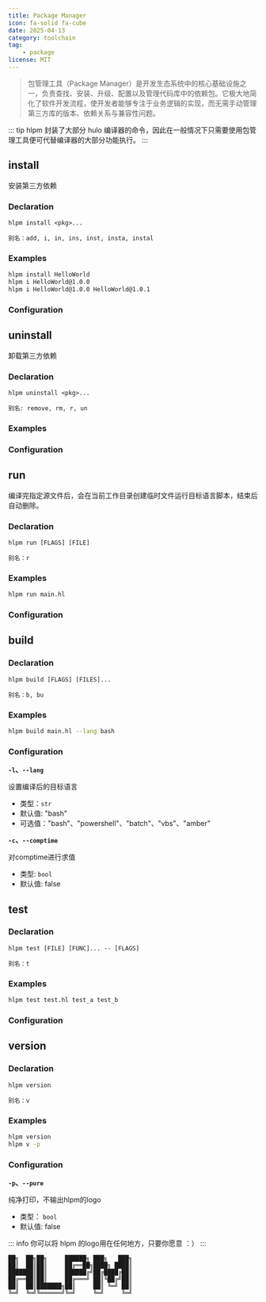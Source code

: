 ```yaml
---
title: Package Manager
icon: fa-solid fa-cube
date: 2025-04-13
category: toolchain
tag:
    - package
license: MIT
---
```


> 包管理工具（Package Manager）是开发生态系统中的核心基础设施之一，负责查找、安装、升级、配置以及管理代码库中的依赖包。它极大地简化了软件开发流程，使开发者能够专注于业务逻辑的实现，而无需手动管理第三方库的版本、依赖关系与兼容性问题。

::: tip
hlpm 封装了大部分 hulo 编译器的命令，因此在一般情况下只需要使用包管理工具便可代替编译器的大部分功能执行。
:::

## install

安装第三方依赖
### Declaration

``` :no-line-numbers
hlpm install <pkg>...

别名：add, i, in, ins, inst, insta, instal
```

### Examples

```sh
hlpm install HelloWorld
hlpm i HelloWorld@1.0.0
hlpm i HelloWorld@1.0.0 HelloWorld@1.0.1
```

### Configuration


## uninstall

卸载第三方依赖
### Declaration

``` :no-line-numbers
hlpm uninstall <pkg>...

别名: remove, rm, r, un
```

### Examples

### Configuration

## run

编译完指定源文件后，会在当前工作目录创建临时文件运行目标语言脚本，结束后自动删除。

### Declaration

``` :no-line-numbers
hlpm run [FLAGS] [FILE]

别名：r
```

### Examples

```sh
hlpm run main.hl
```

### Configuration

## build

### Declaration

``` :no-line-numbers
hlpm build [FLAGS] [FILES]...

别名：b, bu
```

### Examples

```sh
hlpm build main.hl --lang bash
```

### Configuration

**`-l`、`--lang`**

设置编译后的目标语言
* 类型：`str`
* 默认值: "bash"
* 可选值："bash"、"powershell"、"batch"、"vbs"、"amber"

**`-c`、`--comptime`**

对comptime进行求值
* 类型: `bool`
* 默认值: false

## test

### Declaration

``` :no-line-numbers
hlpm test [FILE] [FUNC]... -- [FLAGS]

别名：t
```

### Examples
```sh
hlpm test test.hl test_a test_b
```

### Configuration

## version

### Declaration

``` :no-line-numbers
hlpm version

别名：v
```

### Examples
```sh
hlpm version
hlpm v -p
```

### Configuration

**`-p`、`--pure`**

纯净打印，不输出hlpm的logo
* 类型： `bool`
* 默认值: false

::: info
你可以将 hlpm 的logo用在任何地方，只要你愿意 ：）
:::
```
██╗  ██╗██╗     ██████╗ ███╗   ███╗
██║  ██║██║     ██╔══██╗████╗ ████║
███████║██║     ██████╔╝██╔████╔██║
██╔══██║██║     ██╔═══╝ ██║╚██╔╝██║
██║  ██║███████╗██║     ██║ ╚═╝ ██║
╚═╝  ╚═╝╚══════╝╚═╝     ╚═╝     ╚═╝
```